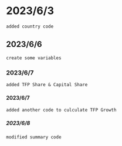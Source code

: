 # 2023/6/3 
    added country code

## 2023/6/6 
    create some variables

### 2023/6/7 
    added TFP Share & Capital Share

#### 2023/6/7  
    added another code to culculate TFP Growth

##### 2023/6/8
    modified summary code